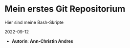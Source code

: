 # Mein erstes Git Repositorium
Hier sind meine Bash-Skripte

2022-09-12

- **Autorin**: **Ann-Christin Andres**
